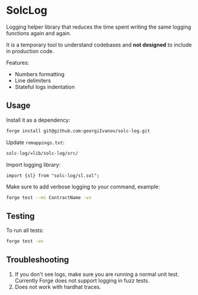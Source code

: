# SolcLog

Logging helper library that reduces the time spent writing the same logging functions again and again.

It is a temporary tool to understand codebases and **not designed** to include in production code.

Features:
- Numbers formatting
- Line delimiters
- Stateful logs indentation

## Usage

Install it as a dependency:
```bash
forge install git@github.com:georgiIvanov/solc-log.git
```

Update `remappings.txt`:
```bash
solc-log/=lib/solc-log/src/
```

Import logging library:
```sol
import {sl} from "solc-log/sl.sol";
```

Make sure to add verbose logging to your command, example:
```bash
forge test --mc ContractName -vv
```

## Testing

To run all tests:
```bash
forge test -vv
```

## Troubleshooting

1. If you don't see logs, make sure you are running a normal unit test.
Currently Forge does not support logging in fuzz tests.
2. Does not work with hardhat traces.
